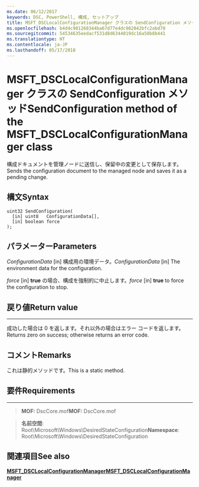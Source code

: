 ```yaml
---
ms.date: 06/12/2017
keywords: DSC, PowerShell, 構成, セットアップ
title: MSFT_DSCLocalConfigurationManager クラスの SendConfiguration メソッド
ms.openlocfilehash: b4d4c901268344ba67d77e4dc982042bfc2abd78
ms.sourcegitcommit: 54534635eedacf531d8d6344019dc16a50b8b441
ms.translationtype: HT
ms.contentlocale: ja-JP
ms.lasthandoff: 05/17/2018
---
```

# <a name="sendconfiguration-method-of-the-msftdsclocalconfigurationmanager-class"></a><span data-ttu-id="bdc6c-103">MSFT_DSCLocalConfigurationManager クラスの SendConfiguration メソッド</span><span class="sxs-lookup"><span data-stu-id="bdc6c-103">SendConfiguration method of the MSFT_DSCLocalConfigurationManager class</span></span>

<span data-ttu-id="bdc6c-104">構成ドキュメントを管理ノードに送信し、保留中の変更として保存します。</span><span class="sxs-lookup"><span data-stu-id="bdc6c-104">Sends the configuration document to the managed node and saves it as a pending change.</span></span>

<a name="syntax"></a><span data-ttu-id="bdc6c-105">構文</span><span class="sxs-lookup"><span data-stu-id="bdc6c-105">Syntax</span></span>
------

```mof
uint32 SendConfiguration(
  [in] uint8   ConfigurationData[],
  [in] boolean force
);
```

<a name="parameters"></a><span data-ttu-id="bdc6c-106">パラメーター</span><span class="sxs-lookup"><span data-stu-id="bdc6c-106">Parameters</span></span>
----------

<span data-ttu-id="bdc6c-107">*ConfigurationData* \[in\] 構成用の環境データ。</span><span class="sxs-lookup"><span data-stu-id="bdc6c-107">*ConfigurationData* \[in\] The environment data for the configuration.</span></span>

<span data-ttu-id="bdc6c-108">*force* \[in\] **true** の場合、構成を強制的に中止します。</span><span class="sxs-lookup"><span data-stu-id="bdc6c-108">*force* \[in\] **true** to force the configuration to stop.</span></span>

## <a name="return-value"></a><span data-ttu-id="bdc6c-109">戻り値</span><span class="sxs-lookup"><span data-stu-id="bdc6c-109">Return value</span></span>
------------

<span data-ttu-id="bdc6c-110">成功した場合は 0 を返します。それ以外の場合はエラー コードを返します。</span><span class="sxs-lookup"><span data-stu-id="bdc6c-110">Returns zero on success; otherwise returns an error code.</span></span>

## <a name="remarks"></a><span data-ttu-id="bdc6c-111">コメント</span><span class="sxs-lookup"><span data-stu-id="bdc6c-111">Remarks</span></span>

<span data-ttu-id="bdc6c-112">これは静的メソッドです。</span><span class="sxs-lookup"><span data-stu-id="bdc6c-112">This is a static method.</span></span>

## <a name="requirements"></a><span data-ttu-id="bdc6c-113">要件</span><span class="sxs-lookup"><span data-stu-id="bdc6c-113">Requirements</span></span>
------------
><span data-ttu-id="bdc6c-114">**MOF:** DscCore.mof</span><span class="sxs-lookup"><span data-stu-id="bdc6c-114">**MOF:** DscCore.mof</span></span>

><span data-ttu-id="bdc6c-115">**名前空間**: Root\Microsoft\Windows\DesiredStateConfiguration</span><span class="sxs-lookup"><span data-stu-id="bdc6c-115">**Namespace**: Root\Microsoft\Windows\DesiredStateConfiguration</span></span>


## <a name="see-also"></a><span data-ttu-id="bdc6c-116">関連項目</span><span class="sxs-lookup"><span data-stu-id="bdc6c-116">See also</span></span>


[<span data-ttu-id="bdc6c-117">**MSFT_DSCLocalConfigurationManager**</span><span class="sxs-lookup"><span data-stu-id="bdc6c-117">**MSFT_DSCLocalConfigurationManager**</span></span>](msft-dsclocalconfigurationmanager.md)